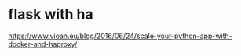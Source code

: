 # flask with ha

https://www.vioan.eu/blog/2016/06/24/scale-your-python-app-with-docker-and-haproxy/

